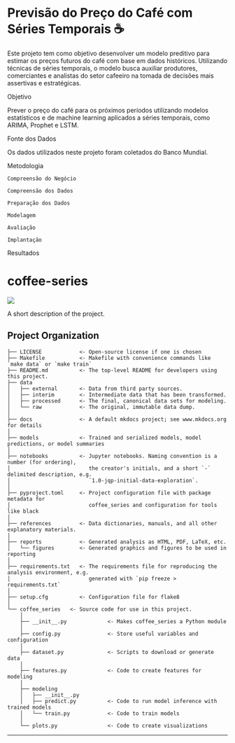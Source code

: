 # Previsão do Preço do Café com Séries Temporais ☕

Este projeto tem como objetivo desenvolver um modelo preditivo para estimar os preços futuros do café com base em dados históricos. Utilizando técnicas de séries temporais, o modelo busca auxiliar produtores, comerciantes e analistas do setor cafeeiro na tomada de decisões mais assertivas e estratégicas.

Objetivo

Prever o preço do café para os próximos períodos utilizando modelos estatísticos e de machine learning aplicados a séries temporais, como ARIMA, Prophet e LSTM.

Fonte dos Dados

Os dados utilizados neste projeto foram coletados do Banco Mundial.

Metodologia

    Compreensão do Negócio

    Compreensão dos Dados

    Preparação dos Dados

    Modelagem

    Avaliação

    Implantação

Resultados


# coffee-series

<a target="_blank" href="https://cookiecutter-data-science.drivendata.org/">
    <img src="https://img.shields.io/badge/CCDS-Project%20template-328F97?logo=cookiecutter" />
</a>

A short description of the project.

## Project Organization

```
├── LICENSE            <- Open-source license if one is chosen
├── Makefile           <- Makefile with convenience commands like `make data` or `make train`
├── README.md          <- The top-level README for developers using this project.
├── data
│   ├── external       <- Data from third party sources.
│   ├── interim        <- Intermediate data that has been transformed.
│   ├── processed      <- The final, canonical data sets for modeling.
│   └── raw            <- The original, immutable data dump.
│
├── docs               <- A default mkdocs project; see www.mkdocs.org for details
│
├── models             <- Trained and serialized models, model predictions, or model summaries
│
├── notebooks          <- Jupyter notebooks. Naming convention is a number (for ordering),
│                         the creator's initials, and a short `-` delimited description, e.g.
│                         `1.0-jqp-initial-data-exploration`.
│
├── pyproject.toml     <- Project configuration file with package metadata for 
│                         coffee_series and configuration for tools like black
│
├── references         <- Data dictionaries, manuals, and all other explanatory materials.
│
├── reports            <- Generated analysis as HTML, PDF, LaTeX, etc.
│   └── figures        <- Generated graphics and figures to be used in reporting
│
├── requirements.txt   <- The requirements file for reproducing the analysis environment, e.g.
│                         generated with `pip freeze > requirements.txt`
│
├── setup.cfg          <- Configuration file for flake8
│
└── coffee_series   <- Source code for use in this project.
    │
    ├── __init__.py             <- Makes coffee_series a Python module
    │
    ├── config.py               <- Store useful variables and configuration
    │
    ├── dataset.py              <- Scripts to download or generate data
    │
    ├── features.py             <- Code to create features for modeling
    │
    ├── modeling                
    │   ├── __init__.py 
    │   ├── predict.py          <- Code to run model inference with trained models          
    │   └── train.py            <- Code to train models
    │
    └── plots.py                <- Code to create visualizations
```

--------

